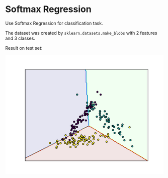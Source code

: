 # Softmax Regression 

Use Softmax Regression for classification task. 

The dataset was created by `sklearn.datasets.make_blobs` with 2 features and 3 classes.

Result on test set: 

![](softmax_regression.png)
